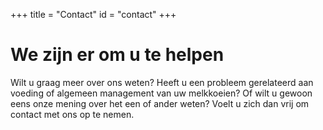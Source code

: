 +++
title = "Contact"
id = "contact"
+++

# We zijn er om u te helpen

Wilt u graag meer over ons weten? Heeft u een probleem gerelateerd aan
voeding of algemeen management van uw melkkoeien? Of wilt u gewoon
eens onze mening over het een of ander weten? Voelt u zich dan vrij om
contact met ons op te nemen.


